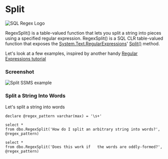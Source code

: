 # Split

![SQL Regex Logo](/images/sql-regex-logo.png)

RegexSplit() is a table-valued function that lets you split a string into pieces using a specified regular expression. RegexSplit() is a SQL CLR table-valued function that exposes the [System.Text.RegularExpressions](https://msdn.microsoft.com/en-us/library/system.text.regularexpressions(v=vs.110).aspx)' [Split()](https://msdn.microsoft.com/en-us/library/b9712a7w(v=vs.110).aspx) method.

Let's look at a few examples, inspired by another handy [Regular Expressions tutorial](http://wiki.tcl.tk/989)


### Screenshot

![Split SSMS example](/images/split-1.png)


### Split a String Into Words

Let's split a string into words

```
declare @regex_pattern varchar(max) = '\s+'

select *
from dbo.RegexSplit('How do I split an arbitrary string into words?', @regex_pattern)

select *
from dbo.RegexSplit('Does this work if   the words are oddly-formed?', @regex_pattern)
```
